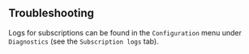 ## Troubleshooting

Logs for subscriptions can be found in the `Configuration` menu under `Diagnostics` (see the `Subscription logs` tab).